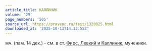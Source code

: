 ```yaml
---
article_title: КАЛЛИНИК
volume: '29'
page_numbers: '505'
source_url: https://pravenc.ru/text/1320025.html
downloaded_at: '2025-10-13T14:13:55Z'
---
```


мч. (пам. 14 дек.) - см. в ст. [Фирс, Левкий и Каллиник](<https://pravenc.ru/text/Фирс  Левкий и Каллиник.html>), мученики.
